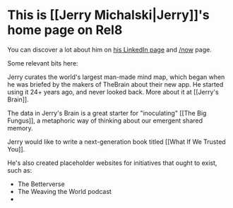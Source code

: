# This is [[Jerry Michalski|Jerry]]'s home page on Rel8

You can discover a lot about him on [his LinkedIn page](http://www.linkedin.com/in/jerrymichalski) and [/now](https://www.jerrymichalski.com/now) page. 

Some relevant bits here: 

Jerry curates the world's largest man-made mind map, which began when he was briefed by the makers of TheBrain about their new app. He started using it 24+ years ago, and never looked back. More about it at [[Jerry's Brain]]. 

The data in Jerry's Brain is a great starter for "inoculating" [[The Big Fungus]], a metaphoric way of thinking about our emergent shared memory. 

Jerry would like to write a next-generation book titled [[What If We Trusted You]]. 

He's also created placeholder websites for initiatives that ought to exist, such as:

- The Betterverse
- The Weaving the World podcast
- 